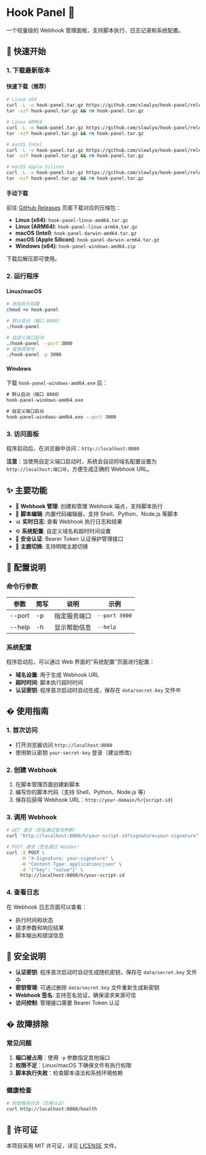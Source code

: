 # Hook Panel 🎯

一个轻量级的 Webhook 管理面板，支持脚本执行、日志记录和系统配置。

## 🚀 快速开始

### 1. 下载最新版本

#### 快速下载（推荐）

```bash
# Linux x64
curl -L -o hook-panel.tar.gz https://github.com/slowlyo/hook-panel/releases/latest/download/hook-panel-linux-amd64.tar.gz
tar -xzf hook-panel.tar.gz && rm hook-panel.tar.gz

# Linux ARM64
curl -L -o hook-panel.tar.gz https://github.com/slowlyo/hook-panel/releases/latest/download/hook-panel-linux-arm64.tar.gz
tar -xzf hook-panel.tar.gz && rm hook-panel.tar.gz

# macOS Intel
curl -L -o hook-panel.tar.gz https://github.com/slowlyo/hook-panel/releases/latest/download/hook-panel-darwin-amd64.tar.gz
tar -xzf hook-panel.tar.gz && rm hook-panel.tar.gz

# macOS Apple Silicon
curl -L -o hook-panel.tar.gz https://github.com/slowlyo/hook-panel/releases/latest/download/hook-panel-darwin-arm64.tar.gz
tar -xzf hook-panel.tar.gz && rm hook-panel.tar.gz
```

#### 手动下载

前往 [GitHub Releases](https://github.com/slowlyo/hook-panel/releases/latest) 页面下载对应的压缩包：

- **Linux (x64)**: `hook-panel-linux-amd64.tar.gz`
- **Linux (ARM64)**: `hook-panel-linux-arm64.tar.gz`
- **macOS (Intel)**: `hook-panel-darwin-amd64.tar.gz`
- **macOS (Apple Silicon)**: `hook-panel-darwin-arm64.tar.gz`
- **Windows (x64)**: `hook-panel-windows-amd64.zip`

下载后解压即可使用。

### 2. 运行程序

#### Linux/macOS
```bash
# 添加执行权限
chmod +x hook-panel

# 默认启动（端口 8080）
./hook-panel

# 自定义端口启动
./hook-panel --port 3000
# 或使用简写
./hook-panel -p 3000
```

#### Windows
下载 `hook-panel-windows-amd64.exe` 后：
```cmd
# 默认启动（端口 8080）
hook-panel-windows-amd64.exe

# 自定义端口启动
hook-panel-windows-amd64.exe --port 3000
```

### 3. 访问面板

程序启动后，在浏览器中访问：`http://localhost:8080`

**注意**：当使用自定义端口启动时，系统会自动将域名配置设置为 `http://localhost:端口号`，方便生成正确的 Webhook URL。

## ✨ 主要功能

- 🎯 **Webhook 管理**: 创建和管理 Webhook 端点，支持脚本执行
- 📝 **脚本编辑**: 内置代码编辑器，支持 Shell、Python、Node.js 等脚本
- 📊 **实时日志**: 查看 Webhook 执行日志和结果
- ⚙️ **系统配置**: 自定义域名和超时时间设置
- 🔐 **安全认证**: Bearer Token 认证保护管理接口
- 🌙 **主题切换**: 支持明暗主题切换

## 🔧 配置说明

### 命令行参数

| 参数 | 简写 | 说明 | 示例 |
|------|------|------|------|
| --port | -p | 指定服务端口 | `--port 3000` |
| --help | -h | 显示帮助信息 | `--help` |

### 系统配置

程序启动后，可以通过 Web 界面的"系统配置"页面进行配置：

- **域名设置**: 用于生成 Webhook URL
- **超时时间**: 脚本执行超时时间
- **认证密钥**: 程序首次启动时自动生成，保存在 `data/secret.key` 文件中

## � 使用指南

### 1. 首次访问

- 打开浏览器访问 `http://localhost:8080`
- 使用默认密钥 `your-secret-key` 登录（建议修改）

### 2. 创建 Webhook

1. 在脚本管理页面创建新脚本
2. 编写你的脚本代码（支持 Shell、Python、Node.js 等）
3. 保存后获得 Webhook URL：`http://your-domain/h/{script-id}`

### 3. 调用 Webhook

```bash
# GET 请求（签名通过查询参数）
curl "http://localhost:8080/h/your-script-id?signature=your-signature"

# POST 请求（签名通过 Header）
curl -X POST \
     -H "X-Signature: your-signature" \
     -H "Content-Type: application/json" \
     -d '{"key": "value"}' \
     http://localhost:8080/h/your-script-id
```

### 4. 查看日志

在 Webhook 日志页面可以查看：
- 执行时间和状态
- 请求参数和响应结果
- 脚本输出和错误信息

## 🔐 安全说明

- **认证密钥**: 程序首次启动时自动生成随机密钥，保存在 `data/secret.key` 文件中
- **密钥管理**: 可通过删除 `data/secret.key` 文件重新生成新密钥
- **Webhook 签名**: 支持签名验证，确保请求来源可信
- **访问控制**: 管理接口需要 Bearer Token 认证

## � 故障排除

### 常见问题

1. **端口被占用**：使用 `-p` 参数指定其他端口
2. **权限不足**：Linux/macOS 下确保文件有执行权限
3. **脚本执行失败**：检查脚本语法和系统环境依赖

### 健康检查

```bash
# 检查服务状态（无需认证）
curl http://localhost:8080/health
```

## 📄 许可证

本项目采用 MIT 许可证，详见 [LICENSE](LICENSE) 文件。
